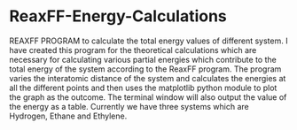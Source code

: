 # ReaxFF-Energy-Calculations

REAXFF PROGRAM to calculate the total energy values of different system.
I have created this program for the theoretical calculations which are necessary for calculating various partial energies which contribute to the total energy of the system according to the ReaxFF program.
The program varies the interatomic distance of the system and calculates the energies at all the different points and then uses the matplotlib python module to plot the graph as the outcome. The terminal window will also output the value of the energy as a table.
Currently we have three systems which are Hydrogen, Ethane and Ethylene.
